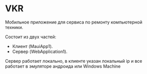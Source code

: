 # VKR
Мобильное приложение для сервиса по ремонту компьютерной техники.

Состоит из двух частей:
- Клиент (MauiApp1).
- Сервер (WebApplication1).

Сервер работает локально, в клиенте указан локальный ip и все работает в эмуляторе андроида или Windows Machine
